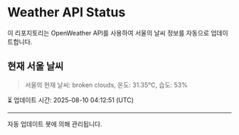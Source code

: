 
# Weather API Status

이 리포지토리는 OpenWeather API를 사용하여 서울의 날씨 정보를 자동으로 업데이트합니다.

## 현재 서울 날씨
> 서울의 현재 날씨: broken clouds, 온도: 31.35°C, 습도: 53%

⏳ 업데이트 시간: 2025-08-10 04:12:51 (UTC)

---
자동 업데이트 봇에 의해 관리됩니다.
